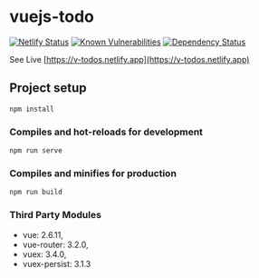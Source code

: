 # vuejs-todo
[![Netlify Status](https://api.netlify.com/api/v1/badges/e1a05f91-5f3b-4891-9c50-af74883901c7/deploy-status)](https://app.netlify.com/sites/v-todos/deploys)
[![Known Vulnerabilities](https://snyk.io/test/github/sahapranta/vuejs-todo/badge.svg?targetFile=package.json)](https://snyk.io/test/github/sahapranta/vuejs-todo?targetFile=package.json)
[![Dependency Status](https://david-dm.org/sahapranta/vuejs-todo.svg)](https://david-dm.org/sahapranta/vuejs-todo.svg)

See Live [https://v-todos.netlify.app](https://v-todos.netlify.app)

## Project setup

```
npm install
```

### Compiles and hot-reloads for development

```
npm run serve
```

### Compiles and minifies for production

```
npm run build
```

### Third Party Modules

- vue: 2.6.11,
- vue-router: 3.2.0,
- vuex: 3.4.0,
- vuex-persist: 3.1.3
